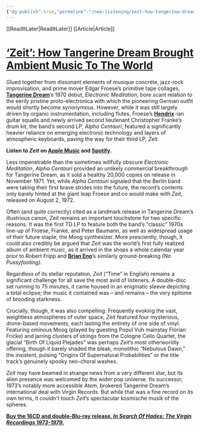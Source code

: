 ```yaml
---
{"dg-publish":true,"permalink":"/new-listening/zeit-how-tangerine-dream-brought-ambient-music-to-the-world/"}
---
```


[[ReadItLater\|ReadItLater]] [[Article\|Article]]



# [‘Zeit’: How Tangerine Dream Brought Ambient Music To The World](https://www.udiscovermusic.com/stories/rediscover-zeit/)

Glued together from dissonant elements of musique concrète, jazz-rock improvisation, and prime mover Edgar Froese’s primitive tape collages, [**Tangerine Dream**](https://www.udiscovermusic.com/artist/tangerine-dream "Tangerine Dream")’s 1970 debut, *Electronic Meditation*, bore scant relation to the eerily pristine proto-electronica with which the pioneering German outfit would shortly become synonymous. However, while it was still largely driven by organic instrumentation, including flutes, Froese’s [**Hendrix**](https://www.udiscovermusic.com/artist/jimi-hendrix "Jimi Hendrix")\-ian guitar squalls and newly arrived second lieutenant Christopher Franke’s drum kit, the band’s second LP, *Alpha Centauri*, featured a significantly heavier reliance on emerging electronic technology and layers of atmospheric keyboards, paving the way for their third LP, *Zeit*.

**Listen to *Zeit* on [Apple Music](https://apple.co/2Dw0z2c) and [Spotify](https://open.spotify.com/album/7l4Kii7depfwIrtB9EDMk6?si=kqcZ17CJTiisaOFNT86V8w).**

Less impenetrable than the sometimes willfully obscure *Electronic Meditation*, *Alpha Centauri* provided an unlikely commercial breakthrough for Tangerine Dream, as it sold a healthy 20,000 copies on release in November 1971. Yet, while *Alpha Centauri* signaled that the Berlin band were taking their first brave strides into the future, the record’s contents only barely hinted at the giant leap Froese and co would make with *Zeit*, released on August 2, 1972.

Often (and quite correctly) cited as a landmark release in Tangerine Dream’s illustrious canon, *Zeit* remains an important touchstone for two specific reasons. It was the first TD LP to feature both the band’s “classic” 1970s line-up of Froese, Franke, and Peter Baumann, as well as widespread usage of their future staple, the Moog synthesizer. More presciently, though, it could also credibly be argued that *Zeit* was the world’s first fully realized album of ambient music, as it arrived in the shops a whole calendar year prior to Robert Fripp and [**Brian Eno**](https://www.udiscovermusic.com/artist/brian-eno "Brian Eno")’s similarly ground-breaking *(No Pussyfooting)*.

Regardless of its stellar reputation, *Zeit* (“Time” in English) remains a significant challenge for all save the most avid of listeners. A double-disc set running to 75 minutes, it came housed in an enigmatic sleeve depicting a total eclipse; the music it contained was – and remains – the very epitome of brooding starkness.

Crucially, though, it was also compelling. Frequently evoking the vast, weightless atmospheres of outer space, *Zeit* featured four mysterious, drone-based movements, each lasting the entirety of one side of vinyl. Featuring ominous Moog (played by guesting Popul Vuh mainstay Florian Fricke) and jarring clusters of strings from the Cologne Cello Quartet, the glacial “Birth Of Liquid Plejades” was perhaps *Zeit*’s most otherworldly offering, though it barely shaded the bleak, monolithic “Nebulous Dawn,” the insistent, pulsing “Origins Of Supernatural Probabilities” or the title track’s genuinely spooky neo-choral washes.

*Zeit* may have beamed in strange news from a very different star, but its alien presence was welcomed by the wider pop universe. Its successor, 1973’s notably more accessible *Atem*, brokered Tangerine Dream’s international deal with Virgin Records. But while that was a fine record on its own terms, it couldn’t touch *Zeit*’s spectacular kosmische musik of the spheres.

[**Buy the 16CD and double-Blu-ray release, *In Search Of Hades: The Virgin Recordings 1973-1979.***](https://tangerinedream.lnk.to/ISOHPR)